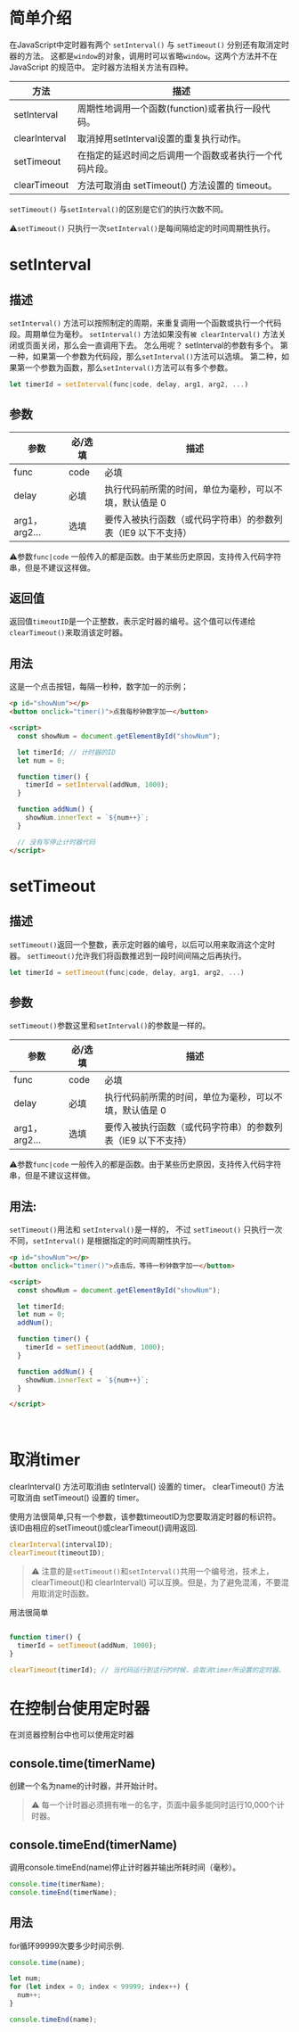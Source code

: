 # 简单介绍
在JavaScript中定时器有两个 `setInterval()` 与 `setTimeout()` 分别还有取消定时器的方法。
这都是`window`的对象，调用时可以省略`window`。这两个方法并不在 JavaScript 的规范中。
定时器方法相关方法有四种。

| **方法** | **描述** |
| --- | --- |
| setInterval | 周期性地调用一个函数(function)或者执行一段代码。 |
| clearInterval | 取消掉用setInterval设置的重复执行动作。 |
| setTimeout | 在指定的延迟时间之后调用一个函数或者执行一个代码片段。 |
| clearTimeout | 方法可取消由 setTimeout() 方法设置的 timeout。 |

`setTimeout()` 与`setInterval()`的区别是它们的执行次数不同。
​

⚠️`setTimeout()` 只执行一次`setInterval()`是每间隔给定的时间周期性执行。
​

# setInterval
## 描述
`setInterval()` 方法可以按照制定的周期，来重复调用一个函数或执行一个代码段。周期单位为毫秒。
`setInterval()` 方法如果没有`被 clearInterval()` 方法关闭或页面关闭，那么会一直调用下去。
怎么用呢？
setInterval的参数有多个。
第一种，如果第一个参数为代码段，那么`setInterval()`方法可以选填。
第二种，如果第一个参数为函数，那么`setInterval()`方法可以有多个参数。
```javascript
let timerId = setInterval(func|code, delay, arg1, arg2, ...)
```
## 参数
| 参数 | 必/选填 | 描述 |
| --- | --- | --- |
| func | code | 必填 | 调用的函数后要执行的函数或代码字符串 |
| delay | 必填 | 执行代码前所需的时间，单位为毫秒，可以不填，默认值是 0 |
| arg1，arg2… | 选填 | 要传入被执行函数（或代码字符串）的参数列表（IE9 以下不支持） |

⚠️参数`func|code` 一般传入的都是函数。由于某些历史原因，支持传入代码字符串，但是不建议这样做。
## 返回值
返回值`timeoutID`是一个正整数，表示定时器的编号。这个值可以传递给`clearTimeout()`来取消该定时器。
## 用法
这是一个点击按钮，每隔一秒种，数字加一的示例；
```html
<p id="showNum"></p>
<button onclick="timer()">点我每秒钟数字加一</button>

<script>
  const showNum = document.getElementById("showNum");

  let timerId; // 计时器的ID
  let num = 0;

  function timer() {
    timerId = setInterval(addNum, 1000);
  }

  function addNum() {
    showNum.innerText = `${num++}`;
  }

  // 没有写停止计时器代码
</script>
```
# setTimeout
## 描述
`setTimeout()`返回一个整数，表示定时器的编号，以后可以用来取消这个定时器。
`setTimeout()`允许我们将函数推迟到一段时间间隔之后再执行。
```javascript
let timerId = setTimeout(func|code, delay, arg1, arg2, ...)
```
## 参数
`setTimeout()`参数这里和`setInterval()`的参数是一样的。

| 参数 | 必/选填 | 描述 |
| --- | --- | --- |
| func | code | 必填 | 调用的函数后要执行的函数或代码字符串 |
| delay | 必填 | 执行代码前所需的时间，单位为毫秒，可以不填，默认值是 0 |
| arg1，arg2… | 选填 | 要传入被执行函数（或代码字符串）的参数列表（IE9 以下不支持） |

⚠️参数`func|code` 一般传入的都是函数。由于某些历史原因，支持传入代码字符串，但是不建议这样做。
​

## 用法:
`setTimeout()`用法和 `setInterval()`是一样的，
不过 `setTimeout()` 只执行一次不同，`setInterval()` 是根据指定的时间周期性执行。
```html
<p id="showNum"></p>
<button onclick="timer()">点击后，等待一秒钟数字加一</button>

<script>
  const showNum = document.getElementById("showNum");

  let timerId;
  let num = 0;
  addNum();

  function timer() {
    timerId = setTimeout(addNum, 1000);
  }

  function addNum() {
    showNum.innerText = `${num++}`;
  }

</script>
```
​

# 取消timer
clearInterval() 方法可取消由 setInterval() 设置的 timer。
clearTimeout() 方法可取消由 setTimeout() 设置的 timer。
​

使用方法很简单,只有一个参数，该参数timeoutID为您要取消定时器的标识符。
该ID由相应的setTimeout()或clearTimeout()调用返回.
```javascript
clearInterval(intervalID);
clearTimeout(timeoutID);
```
> ⚠️ 注意的是`setTimeout()`和`setInterval()`共用一个编号池，技术上，clearTimeout()和 clearInterval() 可以互换。但是，为了避免混淆，不要混用取消定时函数。

用法很简单
```javascript

function timer() {
  timerId = setTimeout(addNum, 1000);
}

clearTimeout(timerId); // 当代码运行到这行的时候，会取消timer所设置的定时器。
```
# 在控制台使用定时器
在浏览器控制台中也可以使用定时器
## console.time(timerName)
创建一个名为name的计时器，并开始计时。
> ⚠️ 每一个计时器必须拥有唯一的名字，页面中最多能同时运行10,000个计时器。

## console.timeEnd(timerName)
调用console.timeEnd(name)停止计时器并输出所耗时间（毫秒）。
```javascript
console.time(timerName);
console.timeEnd(timerName);
```
## 用法
for循环99999次要多少时间示例.
```javascript
console.time(name);

let num;
for (let index = 0; index < 99999; index++) {
  num++;
}

console.timeEnd(name);
```
